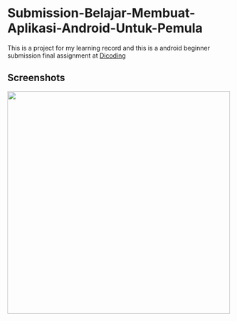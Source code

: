 # Submission-Belajar-Membuat-Aplikasi-Android-Untuk-Pemula
This is a project for my learning record and this is a android beginner submission final assignment at [Dicoding](http://dicoding.com)
## Screenshots
<img src="https://user-images.githubusercontent.com/60538702/110906005-f022fa80-833d-11eb-879a-c17490139cff.jpg" width="500" height="500">

